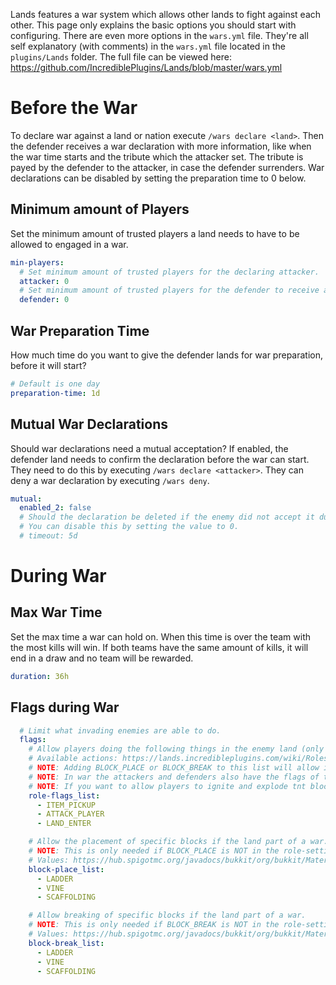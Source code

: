 Lands features a war system which allows other lands to fight against each other. This page only explains the basic options you should start with configuring. There are even more options in the `wars.yml` file. They're all self explanatory (with comments) in the `wars.yml` file located in the `plugins/Lands` folder.
The full file can be viewed here: https://github.com/IncrediblePlugins/Lands/blob/master/wars.yml

# Before the War
To declare war against a land or nation execute `/wars declare <land>`.
Then the defender receives a war declaration with more information, like when the war time starts and the tribute which the attacker set.
The tribute is payed by the defender to the attacker, in case the defender surrenders. War declarations can be disabled by setting the preparation time to 0 below.

## Minimum amount of Players
Set the minimum amount of trusted players a land needs to have to be allowed to engaged in a war.
`````yaml
min-players:
  # Set minimum amount of trusted players for the declaring attacker.
  attacker: 0
  # Set minimum amount of trusted players for the defender to receive a war declaration.
  defender: 0
`````

## War Preparation Time
How much time do you want to give the defender lands for war preparation, before it will start?
````yaml
# Default is one day
preparation-time: 1d 
````

## Mutual War Declarations
Should war declarations need a mutual acceptation? If enabled, the defender land needs to confirm the declaration before the war can start. They need to do this by executing `/wars declare <attacker>`.
They can deny a war declaration by executing `/wars deny`.
````yaml
mutual:
  enabled_2: false
  # Should the declaration be deleted if the enemy did not accept it during the configured period?
  # You can disable this by setting the value to 0.
  # timeout: 5d
````

# During War

## Max War Time
Set the max time a war can hold on. When this time is over the team with the most kills will win. If both teams have the same amount of kills, it will end in a draw and no team will be rewarded.
````yaml
duration: 36h
````

## Flags during War
````yaml
  # Limit what invading enemies are able to do.
  flags:
    # Allow players doing the following things in the enemy land (only during war).
    # Available actions: https://lands.incredibleplugins.com/wiki/Roles-and-their-Flags#action-flags
    # NOTE: Adding BLOCK_PLACE or BLOCK_BREAK to this list will allow invaders to break, place ALL blocks. If you want to specify blocks, please use the lists below.
    # NOTE: In war the attackers and defenders also have the flags of the untrusted role of the area they're invading.
    # NOTE: If you want to allow players to ignite and explode tnt blocks you need to add BLOCK_IGNITE to this list and TNT_GRIEFING to land-flags_list above.
    role-flags_list:
      - ITEM_PICKUP
      - ATTACK_PLAYER
      - LAND_ENTER

    # Allow the placement of specific blocks if the land part of a war.
    # NOTE: This is only needed if BLOCK_PLACE is NOT in the role-settings_list above.
    # Values: https://hub.spigotmc.org/javadocs/bukkit/org/bukkit/Material.html
    block-place_list:
      - LADDER
      - VINE
      - SCAFFOLDING

    # Allow breaking of specific blocks if the land part of a war.
    # NOTE: This is only needed if BLOCK_BREAK is NOT in the role-settings_list above.
    # Values: https://hub.spigotmc.org/javadocs/bukkit/org/bukkit/Material.html
    block-break_list:
      - LADDER
      - VINE
      - SCAFFOLDING
````